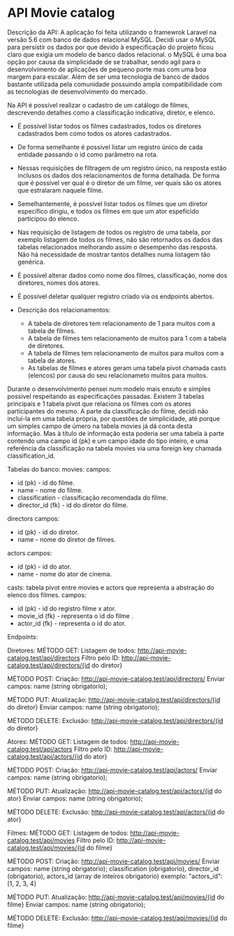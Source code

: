 <h1>API Movie catalog</h1>

Descrição da API:
A aplicação foi feita utilizando o framewrok Laravel na versão 5.6 com banco de dados relacional MySQL.
Decidi usar o MySQL para persistir os dados por que devido à especificação do projeto ficou claro que exigia um modelo de banco dados relacional.
o MySQL é uma boa opção por causa da simplicidade de se trabalhar, sendo agil para o desenvolvimento de aplicações de pequeno porte mas com uma boa margem para escalar.
Além de ser uma tecnologia de banco de dados bastante utilizada pela comunidade possuindo ampla compatibilidade com as tecnologias de desenvolvimento do mercado.

Na API é possível realizar o cadastro de um catálogo de filmes, descrevendo detalhes como a classificação indicativa, diretor, e elenco.
- É possível listar todos os filmes cadastrados, todos os diretores cadastrados bem como todos os atores cadastrados.
- De forma semelhante é possivel listar um registro único de cada entidade passando o id como parâmetro na rota.
- Nessas requisições de filtragem de um registro único, na resposta estão inclusos os dados dos relacionamentos de forma detalhada. De forma que é possível ver qual é o diretor de um filme, ver quais são os atores que estralaram naquele filme.
- Semelhantemente, é possível listar todos os filmes que um diretor específico dirigiu, e todos os filmes em que um ator espefícido participou do elenco.
- Nas requisição de listagem de todos os registro de uma tabela, por exemplo listagem de todos os filmes, não são retornados os dados das tabelas relacionados melhorando assim o desempenho das resposta. Não há necessidade de mostrar tantos detalhes numa listagem tão genérica. 
- É possível alterar dados como nome dos filmes, classificação, nome dos diretores, nomes dos atores.
- É possível deletar qualquer registro criado via os endpoints abertos.

- Descrição dos relacionamentos:
  - A tabela de diretores tem relacionamento de 1 para muitos com a tabela de filmes.
  - A tabela de filmes tem relacionamento de muitos para 1 com a tabela de diretores.
  - A tabela de filmes tem relacionamento de muitos para muitos com a tabela de atores.
  - As tabelas de filmes e atores geram uma tabela pivot chamada casts (elencos) por causa do seu relacionameto muitos para muitos.

Durante o desenvolvimento pensei num modelo mais enxuto e simples possível respeitando as especificações passadas.
Existem 3 tabelas principais e 1 tabela pivot que relaciona os filmes com os atores participantes do mesmo.
A parte da classificação do filme, decidi não incluí-la em uma tabela própria, por questões de simplicidade, até porque um simples campo de úmero na tabela movies já dá conta desta informação.
Mas à título de informação esta poderia ser uma tabela à parte contendo uma campo id (pk) e um campo idade do tipo inteiro, e uma referência da classificação na tabela movies via uma foreign key chamada classification_id.


Tabelas do banco:
movies:
  campos: 
  - id (pk) - id do filme.
  - name - nome do filme.
  - classification - classificação recomendada do filme.
  - director_id (fk) - id do diretor do filme.
  
directors
  campos:
  - id (pk) - id do diretor.
  - name - nome do diretor de filmes.

actors
  campos:
  - id (pk) - id do ator.
  - name - nome do ator de cinema.

casts: tabela pivot entre movies e actors que representa a abstração do elenco dos filmes.
  campos:
  - id (pk) - id do registro filme x ator.
  - movie_id (fk) - representa o id do filme . 
  - actor_id (fk) - representa o id do ator.

Endpoints:

Diretores: 
  MÉTODO GET:
  Listagem de todos: http://api-movie-catalog.test/api/directors
  Filtro pelo ID: http://api-movie-catalog.test/api/directors/{id do diretor}
  
  MÉTODO POST:
  Criação: http://api-movie-catalog.test/api/directors/
    Enviar campos: name (string obrigatorio);
  
  MÉTODO PUT:
  Atualização: http://api-movie-catalog.test/api/directors/{id do diretor}
    Enviar campos: name (string obrigatorio);

  MÉTODO DELETE:
  Exclusão: http://api-movie-catalog.test/api/directors/{id do diretor}

Atores: 
  MÉTODO GET:
  Listagem de todos: http://api-movie-catalog.test/api/actors
  Filtro pelo ID: http://api-movie-catalog.test/api/actors/{id do ator}
  
  MÉTODO POST:
  Criação: http://api-movie-catalog.test/api/actors/
    Enviar campos: name (string obrigatorio);
  
  MÉTODO PUT:
  Atualização: http://api-movie-catalog.test/api/actors/{id do ator}
    Enviar campos: name (string obrigatorio);

  MÉTODO DELETE:
  Exclusão: http://api-movie-catalog.test/api/actors/{id do ator}

Filmes: 
  MÉTODO GET:
  Listagem de todos: http://api-movie-catalog.test/api/movies
  Filtro pelo ID: http://api-movie-catalog.test/api/movies/{id do filme}
  
  MÉTODO POST:
  Criação: http://api-movie-catalog.test/api/movies/
    Enviar campos: name (string obrigatorio); classification (obrigatorio), director_id (obrigatorio), actors_id (array de inteiros obrigatorio) exemplo: "actors_id": [1, 2, 3, 4]
  
  MÉTODO PUT:
  Atualização: http://api-movie-catalog.test/api/movies/{id do filme}
    Enviar campos: name (string obrigatorio);

  MÉTODO DELETE:
  Exclusão: http://api-movie-catalog.test/api/movies/{id do filme}
